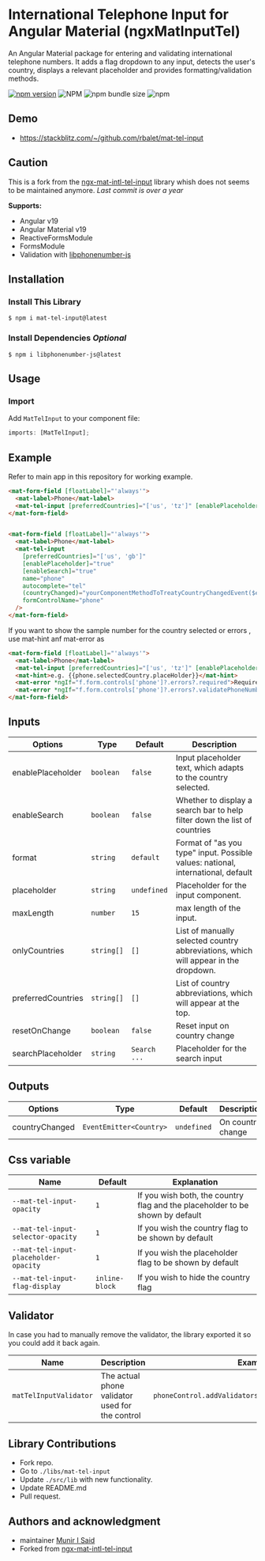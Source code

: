 # International Telephone Input for Angular Material (ngxMatInputTel)

An Angular Material package for entering and validating international telephone numbers. It adds a flag dropdown to any input, detects the user's country, displays a relevant placeholder and provides formatting/validation methods.

[![npm version](https://img.shields.io/npm/v/mat-tel-input.svg)](https://www.npmjs.com/package/mat-tel-input)
![NPM](https://img.shields.io/npm/l/mat-tel-input)
![npm bundle size](https://img.shields.io/bundlephobia/min/mat-tel-input)
![npm](https://img.shields.io/npm/dm/mat-tel-input)

## Demo

- https://stackblitz.com/~/github.com/rbalet/mat-tel-input

## Caution

This is a fork from the [ngx-mat-intl-tel-input](https://github.com/tanansatpal/ngx-mat-intl-tel-input) library whish does not seems to be maintained anymore. _Last commit is over a year_

**Supports:**

- Angular v19
- Angular Material v19
- ReactiveFormsModule
- FormsModule
- Validation with [libphonenumber-js](https://github.com/catamphetamine/libphonenumber-js)

## Installation

### Install This Library

`$ npm i mat-tel-input@latest`

### Install Dependencies _Optional_

`$ npm i libphonenumber-js@latest`

## Usage

### Import

Add `MatTelInput` to your component file:

```ts
imports: [MatTelInput];
```

## Example

Refer to main app in this repository for working example.

```html
<mat-form-field [floatLabel]="'always'">
  <mat-label>Phone</mat-label>
  <mat-tel-input [preferredCountries]="['us', 'tz']" [enablePlaceholder]="true" [enableSearch]="true" name="phone" describedBy="phoneInput" formControlName="phone" />
</mat-form-field>
```

```html

<mat-form-field [floatLabel]="'always'">
  <mat-label>Phone</mat-label>
  <mat-tel-input
    [preferredCountries]="['us', 'gb']"
    [enablePlaceholder]="true"
    [enableSearch]="true"
    name="phone"
    autocomplete="tel"
    (countryChanged)="yourComponentMethodToTreatyCountryChangedEvent($event)" // $event is a instance of current select Country
    formControlName="phone"
  />
</mat-form-field>

```

If you want to show the sample number for the country selected or errors , use mat-hint anf mat-error as

```html
<mat-form-field [floatLabel]="'always'">
  <mat-label>Phone</mat-label>
  <mat-tel-input [preferredCountries]="['us', 'tz']" [enablePlaceholder]="true" [enableSearch]="true" name="phone" describedBy="phoneInput" formControlName="phone" />
  <mat-hint>e.g. {{phone.selectedCountry.placeHolder}}</mat-hint>
  <mat-error *ngIf="f.form.controls['phone']?.errors?.required">Required Field</mat-error>
  <mat-error *ngIf="f.form.controls['phone']?.errors?.validatePhoneNumber">Invalid Number</mat-error>
</mat-form-field>
```

## Inputs

| Options            | Type       | Default      | Description                                                                         |
| ------------------ | ---------- | ------------ | ----------------------------------------------------------------------------------- |
| enablePlaceholder  | `boolean`  | `false`      | Input placeholder text, which adapts to the country selected.                       |
| enableSearch       | `boolean`  | `false`      | Whether to display a search bar to help filter down the list of countries           |
| format             | `string`   | `default`    | Format of "as you type" input. Possible values: national, international, default    |
| placeholder        | `string`   | `undefined`  | Placeholder for the input component.                                                |
| maxLength          | `number`   | `15`         | max length of the input.                                                            |
| onlyCountries      | `string[]` | `[]`         | List of manually selected country abbreviations, which will appear in the dropdown. |
| preferredCountries | `string[]` | `[]`         | List of country abbreviations, which will appear at the top.                        |
| resetOnChange      | `boolean`  | `false`      | Reset input on country change                                                       |
| searchPlaceholder  | `string`   | `Search ...` | Placeholder for the search input                                                    |

## Outputs

| Options        | Type                    | Default     | Description       |
| -------------- | ----------------------- | ----------- | ----------------- |
| countryChanged | `EventEmitter<Country>` | `undefined` | On country change |

## Css variable

| Name                                  | Default        | Explanation                                                                   |
| ------------------------------------- | -------------- | ----------------------------------------------------------------------------- |
| `--mat-tel-input-opacity`             | `1`            | If you wish both, the country flag and the placeholder to be shown by default |
| `--mat-tel-input-selector-opacity`    | `1`            | If you wish the country flag to be shown by default                           |
| `--mat-tel-input-placeholder-opacity` | `1`            | If you wish the placeholder flag to be shown by default                       |
| `--mat-tel-input-flag-display`        | `inline-block` | If you wish to hide the country flag                                          |

## Validator

In case you had to manually remove the validator, the library exported it so you could add it back again.

| Name                   | Description                                     | Example                                              |
| ---------------------- | ----------------------------------------------- | ---------------------------------------------------- |
| `matTelInputValidator` | The actual phone validator used for the control | `phoneControl.addValidators([matTelInputValidator])` |

## Library Contributions

- Fork repo.
- Go to `./libs/mat-tel-input`
- Update `./src/lib` with new functionality.
- Update README.md
- Pull request.

<!-- ### Helpful commands

- Build lib: `$ npm run build_lib`
- Copy license and readme files: `$ npm run copy-files`
- Create package: `$ npm run npm_pack`
- Build lib and create package: `$ npm run package` -->

<!-- ### Use locally

After building and creating package, you can use it locally too.

In your project run:

`$ npm install --save {{path to your local '*.tgz' package file}}` -->

## Authors and acknowledgment

- maintainer [Munir I Said](https://github.com/Muneersahel)
- Forked from [ngx-mat-intl-tel-input](https://github.com/tanansatpal/ngx-mat-intl-tel-input)
